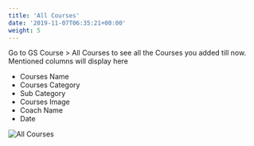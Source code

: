 ```yaml
---
title: 'All Courses'
date: '2019-11-07T06:35:21+00:00'
weight: 5
---
```


Go to GS Course > All Courses to see all the Courses you added till now. Mentioned columns will display here

- Courses Name
- Courses Category
- Sub Category
- Courses Image
- Coach Name
- Date

![All Courses](../images/all_courses.png "All Courses")